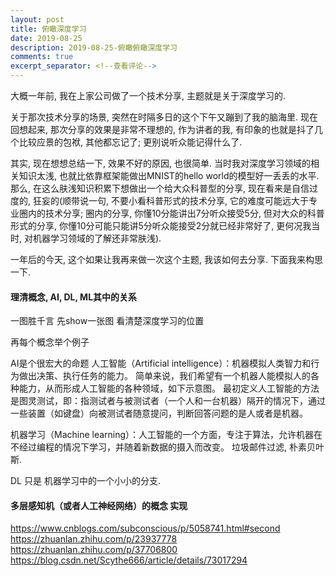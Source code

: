 ```yaml
---
layout: post
title: 俯瞰深度学习
date: 2019-08-25
description: 2019-08-25-俯瞰俯瞰深度学习
comments: true
excerpt_separator: <!--查看评论-->
---
```


大概一年前, 我在上家公司做了一个技术分享, 主题就是关于深度学习的. 

关于那次技术分享的场景, 突然在时隔多日的这个下午又蹦到了我的脑海里. 现在回想起来, 那次分享的效果是非常不理想的, 作为讲者的我, 有印象的也就是抖了几个比较应景的包袱, 其他都忘记了; 更别说听众能记得什么了. 

其实, 现在想想总结一下, 效果不好的原因, 也很简单. 当时我对深度学习领域的相关知识太浅, 也就比依靠框架能做出MNIST的hello world的模型好一丢丢的水平. 那么, 在这么肤浅知识积累下想做出一个给大众科普型的分享, 现在看来是自信过度的, 狂妄的(顺带说一句, 不要小看科普形式的技术分享, 它的难度可能远大于专业圈内的技术分享; 圈内的分享, 你懂10分能讲出7分听众接受5分, 但对大众的科普形式的分享, 你懂10分可能只能讲5分听众能接受2分就已经非常好了, 更何况我当时, 对机器学习领域的了解还非常肤浅).

一年后的今天, 这个如果让我再来做一次这个主题, 我该如何去分享. 下面我来构思一下. 

#### 理清概念, AI, DL, ML其中的关系

一图胜千言  先show一张图  看清楚深度学习的位置


再每个概念举个例子

AI是个很宏大的命题 人工智能（Artificial intelligence）：机器模拟人类智力和行为做出决策、执行任务的能力。 简单来说，我们希望有一个机器人能模拟人的各种能力，从而形成人工智能的各种领域，如下示意图。 最初定义人工智能的方法是图灵测试，即：指测试者与被测试者（一个人和一台机器）隔开的情况下，通过一些装置（如键盘）向被测试者随意提问，判断回答问题的是人或者是机器。

机器学习（Machine learning）：人工智能的一个方面，专注于算法，允许机器在不经过编程的情况下学习，并随着新数据的摄入而改变。
垃圾邮件过滤, 朴素贝叶斯.

DL 只是 机器学习中的一个小小的分支.

#### 多层感知机（或者人工神经网络）的概念 实现


https://www.cnblogs.com/subconscious/p/5058741.html#second
https://zhuanlan.zhihu.com/p/23937778
https://zhuanlan.zhihu.com/p/37706800
https://blog.csdn.net/Scythe666/article/details/73017294